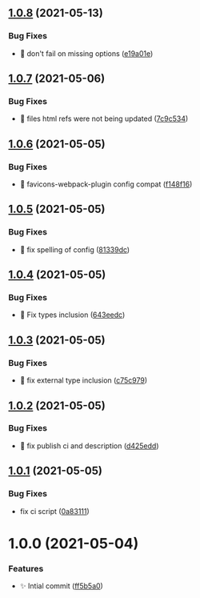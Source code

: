 ## [1.0.8](https://github.com/josh-hemphill/vite-plugin-favicon/compare/v1.0.7...v1.0.8) (2021-05-13)


### Bug Fixes

* :bug: don't fail on missing options ([e19a01e](https://github.com/josh-hemphill/vite-plugin-favicon/commit/e19a01ed7fe84bba040f88cc260b479e4d276c94))

## [1.0.7](https://github.com/josh-hemphill/vite-plugin-favicon/compare/v1.0.6...v1.0.7) (2021-05-06)


### Bug Fixes

* :bug: files html refs were not being updated ([7c9c534](https://github.com/josh-hemphill/vite-plugin-favicon/commit/7c9c5348aa2cdd873ac622daee6fc95f0c868645))

## [1.0.6](https://github.com/josh-hemphill/vite-plugin-favicon/compare/v1.0.5...v1.0.6) (2021-05-05)


### Bug Fixes

* :bug: favicons-webpack-plugin config compat ([f148f16](https://github.com/josh-hemphill/vite-plugin-favicon/commit/f148f16ba8e70938ce225053784e54afd0745024))

## [1.0.5](https://github.com/josh-hemphill/vite-plugin-favicon/compare/v1.0.4...v1.0.5) (2021-05-05)

### Bug Fixes

  * :bug: fix spelling of config ([81339dc](https://github.com/josh-hemphill/vite-plugin-favicon/commit/81339dc29838b90b7b2e280c40420daba9ec233d))

## [1.0.4](https://github.com/josh-hemphill/vite-plugin-favicon/compare/v1.0.3...v1.0.4) (2021-05-05)

### Bug Fixes

  * :bug: Fix types inclusion ([643eedc](https://github.com/josh-hemphill/vite-plugin-favicon/commit/643eedc1944abc73c05d371869eb60c493142fdb))

## [1.0.3](https://github.com/josh-hemphill/vite-plugin-favicon/compare/v1.0.2...v1.0.3) (2021-05-05)

### Bug Fixes

  * :bug: fix external type inclusion ([c75c979](https://github.com/josh-hemphill/vite-plugin-favicon/commit/c75c979c192126fffd3a46dc98a60e265eb3972b))

## [1.0.2](https://github.com/josh-hemphill/vite-plugin-favicon/compare/v1.0.1...v1.0.2) (2021-05-05)

### Bug Fixes

  * :bug: fix publish ci and description ([d425edd](https://github.com/josh-hemphill/vite-plugin-favicon/commit/d425edd85ceab784da6d3bc5967c0cc9e1a30af5))

## [1.0.1](https://github.com/josh-hemphill/vite-plugin-favicon/compare/v1.0.0...v1.0.1) (2021-05-05)

### Bug Fixes

  * fix ci script ([0a83111](https://github.com/josh-hemphill/vite-plugin-favicon/commit/0a831116640aa2ce15ce78de7151873c24b87870))

# 1.0.0 (2021-05-04)

### Features

  * :sparkles: Intial commit ([ff5b5a0](https://github.com/josh-hemphill/vite-plugin-favicon/commit/ff5b5a0d64b073f36c5a1e767de25e58b373453c))
